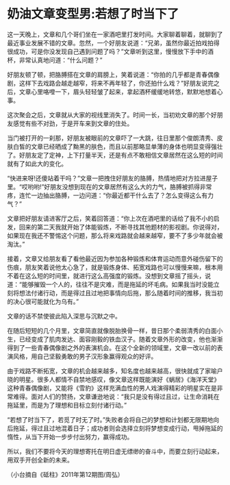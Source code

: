 # 奶油文章变型男:若想了时当下了

这一天晚上，文章和几个哥们坐在一家酒吧里打发时间。大家聊着聊着，就聊到了最近事业发展不错的文章。忽然，一个好朋友说道：“兄弟，虽然你最近拍戏拍得很成功，可是你没发现自己遇到问题了吗？”文章听到这里，慢慢放下手中的酒杯，非常认真地问道：“什么问题？” 

好朋友顿了顿，把胳膊搭在文章的肩膀上，笑着说道：“你拍的几乎都是青春偶像剧，这样下去戏路会越走越窄，将来不再年轻了，你还拍什么戏？”好朋友说完之后，文章心里咯噔一下，眉头轻轻皱了起来，拿起酒杯缓缓地转悠，默默地想着心事。 

这次聚会之后，文章就从大家的视线里消失了。时间一长，当初劝文章的那个好朋友感觉有些不对劲，于是开车来到文章的住处。 

当门被打开的一刹那，好朋友被眼前的文章吓了一大跳，往日里那个俊朗清秀、皮肤白皙的文章已经晒成了黝黑的肤色，而且以前那略显单薄的身体也明显变得强壮了。好朋友定了定神，上下打量半天，还是有点不敢相信文章居然在这么短的时间就有了如此大的变化。 

“快进来呀!还傻站着干吗？”文章一把拽住好朋友的胳膊，热情地把对方拉进屋子里。“哎哟哟!”好朋友没想到现在的文章居然有这么大的力气，胳膊被抓得非常疼，连忙一边抽出胳膊，一边问道：“你最近都干什么去了？怎么变得这么有力气？” 

文章把好朋友请进客厅之后，笑着回答道：“你上次在酒吧里的话给了我不小的启发，回来的第二天我就开始了体能锻炼，不断寻找其他题材的影视剧。你说得对，如果现在我还不警惕这个问题，那么将来戏路就会越来越窄，要不了多少年就会被淘汰。” 

接着，文章又给朋友看了看他最近因为参加各种锻炼和体育运动而意外碰伤留下的伤痕，朋友笑着说他太心急了，就是锻炼身体、拓宽戏路也可以慢慢来嘛，根本用不着在这么短的时间里，就进行这么高强度的锻炼。没想到文章摇了摇头，说道：“能够摧毁一个人的，往往不是灾难，而是拖延的坏毛病。如果我当时没能立刻将想法付诸行动，而是得过且过地把事情向后拖，那么随着时间的推移，我当初的决心很可能就化为乌有。” 

文章的话不禁使彼此陷入深思与沉默之中。 

在随后短短的几个月里，文章简直就像脱胎换骨一样，昔日那个柔弱清秀的白面小生，已经变成了肌肉发达、面容刚毅的铁血汉子。随着文章外形的改变，他也渐渐得到了一些青春偶像剧之外的表演机会。在这个全新的领域里，文章一改以前的表演风格，用自己坚毅勇敢的男子汉形象赢得观众的好评。 

由于戏路不断拓宽，文章的机会越来越多，知名度也越来越高，很快就成了家喻户晓的明星。很多人都情不自禁地感叹，像文章这样既能演好《蜗居》《海洋天堂》这种青春偶像剧，又能将《雪豹》这样充满血性的男人戏演得精彩的明星实在是非常难得。面对人们的赞扬，文章谦逊地说：“我只是没有得过且过，让生命消耗在拖延里，而是为了理想和目标立刻付诸行动。” 

“若想了时当下了，若觅了时无了时。”失败者会将自己的梦想和计划都无限期地向后拖延，得过且过地混着日子；成功者则会选择立刻将梦想变成行动，甩掉拖延的惰性，从当下开始一步步付出努力，赢得成功。 

所以，我们不要将今天的理想寄托在明日虚无缥缈的奋斗中，而要立刻行动起来，用双手开创全新的未来。 

（小台摘自《砥柱》2011年第12期图/周弘）